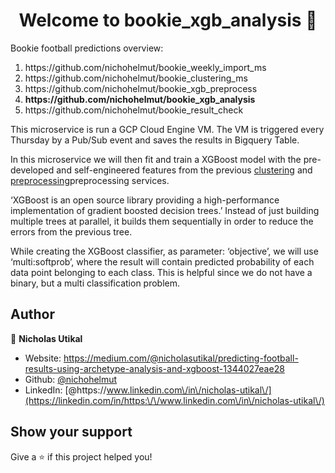 <h1 align="center">Welcome to bookie_xgb_analysis 👋</h1>
<p>
</p>

Bookie football predictions overview:
<ol type="1">
  <li>https://github.com/nichohelmut/bookie_weekly_import_ms</li>
  <li>https://github.com/nichohelmut/bookie_clustering_ms</li>
  <li>https://github.com/nichohelmut/bookie_xgb_preprocess</li>
  <li><b>https://github.com/nichohelmut/bookie_xgb_analysis</b></li>
  <li>https://github.com/nichohelmut/bookie_result_check</li>
</ol>

This microservice is run a GCP Cloud Engine VM. The VM is triggered every Thursday by a Pub/Sub event and saves the results in Bigquery Table.
<p>
</p>
In this microservice we will then fit and train a XGBoost model with the pre-developed and self-engineered features from the previous <a href="https://github.com/nichohelmut/bookie_clustering_ms">clustering</a> and <a href="https://github.com/nichohelmut/bookie_xgb_preprocess">preprocessing</a>preprocessing services.
<p>
</p>
‘XGBoost is an open source library providing a high-performance implementation of gradient boosted decision trees.’ Instead of just building multiple trees at parallel, it builds them sequentially in order to reduce the errors from the previous tree.
<p>
</p>
While creating the XGBoost classifier, as parameter: ‘objective’, we will use ‘multi:softprob’, where the result will contain predicted probability of each data point belonging to each class. This is helpful since we do not have a binary, but a multi classification problem.

## Author

👤 **Nicholas Utikal**

* Website: https://medium.com/@nicholasutikal/predicting-football-results-using-archetype-analysis-and-xgboost-1344027eae28
* Github: [@nichohelmut](https://github.com/nichohelmut)
* LinkedIn: [@https:\/\/www.linkedin.com\/in\/nicholas-utikal\/](https://linkedin.com/in/https:\/\/www.linkedin.com\/in\/nicholas-utikal\/)

## Show your support

Give a ⭐️ if this project helped you!
